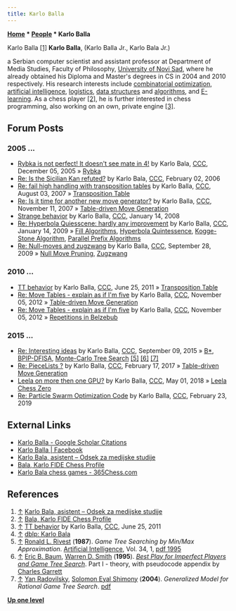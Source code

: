 ```yaml
---
title: Karlo Balla
---
```

**[Home](Home "Home") \* [People](People "People") \* Karlo Balla**



 [](http://odsek.medijskestudije.org/arhiva/karlo-bala-mast-strucni-saradnik.html) Karlo Balla <a id="cite-note-1" href="#cite-ref-1">[1]</a> 
**Karlo Balla**, (Karlo Balla Jr., Karlo Bala Jr.)  

a Serbian computer scientist and assistant professor at Department of Media Studies, Faculty of Philosophy, [University of Novi Sad](https://en.wikipedia.org/wiki/University_of_Novi_Sad), where he already obtained his Diploma and Master's degrees in CS in 2004 and 2010 respectively.
His research interests include [combinatorial optimization](https://en.wikipedia.org/wiki/Combinatorial_optimization), [artificial intelligence](Artificial_Intelligence "Artificial Intelligence"), [logistics](https://en.wikipedia.org/wiki/Logistics), [data structures](Data "Data") and [algorithms](Algorithms "Algorithms"), and [E-learning](https://en.wikipedia.org/wiki/Educational_technology).
As a chess player <a id="cite-note-2" href="#cite-ref-2">[2]</a>, he is further interested in chess programming, also working on an own, private engine <a id="cite-note-3" href="#cite-ref-3">[3]</a>. 



## Forum Posts


### 2005 ...


* [Rybka is not perfect! It doesn't see mate in 4!](https://www.stmintz.com/ccc/index.php?id=467092) by Karlo Bala, [CCC](CCC "CCC"), December 05, 2005 » [Rybka](Rybka "Rybka")
* [Re: Is the Sicilian Kan refuted?](https://www.stmintz.com/ccc/index.php?id=484092) by Karlo Bala, [CCC](CCC "CCC"), February 02, 2006
* [Re: fail high handling with transposition tables](http://www.talkchess.com/forum/viewtopic.php?start=0&t=15505&start=10) by Karlo Balla, [CCC](CCC "CCC"), August 03, 2007 » [Transposition Table](Transposition_Table "Transposition Table")
* [Re: Is it time for another new move generator?](http://www.talkchess.com/forum/viewtopic.php?t=17790&start=4) by Karlo Balla, [CCC](CCC "CCC"), November 11, 2007 » [Table-driven Move Generation](Table-driven_Move_Generation "Table-driven Move Generation")
* [Strange behavior](http://www.talkchess.com/forum/viewtopic.php?t=18930) by Karlo Balla, [CCC](CCC "CCC"), January 14, 2008
* [Re: Hyperbola Quiesscene: hardly any improvement](http://www.talkchess.com/forum/viewtopic.php?start=0&t=25979&start=10) by Karlo Balla, [CCC](CCC "CCC"), January 14, 2009 » [Fill Algorithms](Fill_Algorithms "Fill Algorithms"), [Hyperbola Quintessence](Hyperbola_Quintessence "Hyperbola Quintessence"), [Kogge-Stone Algorithm](Kogge-Stone_Algorithm "Kogge-Stone Algorithm"), [Parallel Prefix Algorithms](Parallel_Prefix_Algorithms "Parallel Prefix Algorithms")
* [Re: Null-moves and zugzwang](http://www.talkchess.com/forum/viewtopic.php?t=29873&start=25) by Karlo Balla, [CCC](CCC "CCC"), September 28, 2009 » [Null Move Pruning](Null_Move_Pruning "Null Move Pruning"), [Zugzwang](Zugzwang "Zugzwang")


### 2010 ...


* [TT behavior](http://www.talkchess.com/forum/viewtopic.php?t=39481) by Karlo Balla, [CCC](CCC "CCC"), June 25, 2011 » [Transposition Table](Transposition_Table "Transposition Table")
* [Re: Move Tables - explain as if I'm five](http://www.talkchess.com/forum/viewtopic.php?topic_view=threads&p=490652&t=45846) by Karlo Balla, [CCC](CCC "CCC"), November 05, 2012 » [Table-driven Move Generation](Table-driven_Move_Generation "Table-driven Move Generation")
* [Re: Move Tables - explain as if I'm five](http://www.talkchess.com/forum/viewtopic.php?topic_view=threads&p=490672&t=45846) by Karlo Balla, [CCC](CCC "CCC"), November 05, 2012 » [Repetitions in Belzebub](Belzebub#Repetitions "Belzebub")


### 2015 ...


* [Re: Interesting ideas](http://www.talkchess.com/forum/viewtopic.php?t=57560&start=14) by Karlo Balla, [CCC](CCC "CCC"), September 09, 2015 » [B\*](B* "B*"), [BPIP-DFISA](index.php?title=BPIP-DFISA&action=edit&redlink=1 "BPIP-DFISA (page does not exist)"), [Monte-Carlo Tree Search](Monte-Carlo_Tree_Search "Monte-Carlo Tree Search") <a id="cite-note-5" href="#cite-ref-5">[5]</a> <a id="cite-note-6" href="#cite-ref-6">[6]</a> <a id="cite-note-7" href="#cite-ref-7">[7]</a>
* [Re: PieceLists ?](http://www.talkchess.com/forum/viewtopic.php?t=63126&start=40) by Karlo Balla, [CCC](CCC "CCC"), February 17, 2017 » [Table-driven Move Generation](Table-driven_Move_Generation "Table-driven Move Generation")
* [Leela on more then one GPU?](http://www.talkchess.com/forum3/viewtopic.php?f=2&t=67300) by Karlo Balla, [CCC](CCC "CCC"), May 01, 2018 » [Leela Chess Zero](Leela_Chess_Zero "Leela Chess Zero")
* [Re: Particle Swarm Optimization Code](http://www.talkchess.com/forum3/viewtopic.php?f=7&t=69035&start=8) by Karlo Balla, [CCC](CCC "CCC"), February 23, 2019


## External Links


* [Karlo Balla - Google Scholar Citations](https://scholar.google.com/citations?user=SU3x7g4AAAAJ&hl=en)
* [Karlo Balla | Facebook](https://www.facebook.com/karlo.bala)
* [Karlo Bala, asistent – Odsek za medijske studije](http://odsek.medijskestudije.org/arhiva/karlo-bala-mast-strucni-saradnik.html)
* [Bala, Karlo FIDE Chess Profile](http://ratings.fide.com/card.phtml?event=924890)
* [Karlo Bala chess games - 365Chess.com](https://www.365chess.com/players/Karlo_Bala)


## References


1. <a id="cite-ref-1" href="#cite-note-1">↑</a> [Karlo Bala, asistent – Odsek za medijske studije](http://odsek.medijskestudije.org/arhiva/karlo-bala-mast-strucni-saradnik.html)
2. <a id="cite-ref-2" href="#cite-note-2">↑</a> [Bala, Karlo FIDE Chess Profile](http://ratings.fide.com/card.phtml?event=924890)
3. <a id="cite-ref-3" href="#cite-note-3">↑</a> [TT behavior](http://www.talkchess.com/forum/viewtopic.php?t=39481) by Karlo Balla, [CCC](CCC "CCC"), June 25, 2011
4. <a id="cite-ref-4" href="#cite-note-4">↑</a> [dblp: Karlo Bala](https://dblp1.uni-trier.de/pers/hd/b/Bala:Karlo)
5. <a id="cite-ref-5" href="#cite-note-5">↑</a> [Ronald L. Rivest](Ronald_L._Rivest "Ronald L. Rivest") (**1987**). *Game Tree Searching by Min/Max Approximation*. [Artificial Intelligence](https://en.wikipedia.org/wiki/Artificial_Intelligence_(journal)), Vol. 34, 1, [pdf 1995](http://people.csail.mit.edu/rivest/Rivest-GameTreeSearchingByMinMaxApproximation.pdf)
6. <a id="cite-ref-6" href="#cite-note-6">↑</a> [Eric B. Baum](Eric_B._Baum "Eric B. Baum"), [Warren D. Smith](Warren_D._Smith "Warren D. Smith") (**1995**). *[Best Play for Imperfect Players and Game Tree Search](https://www.semanticscholar.org/paper/Best-Play-for-Imperfect-Players-and-Game-Tree-part-Baum-Warren/5838432c92c8905c7066962400c55ddc8803f11a)*. Part I - theory, with pseudocode appendix by [Charles Garrett](index.php?title=Charles_Garrett&action=edit&redlink=1 "Charles Garrett (page does not exist)")
7. <a id="cite-ref-7" href="#cite-note-7">↑</a> [Yan Radovilsky](Yan_Radovilsky "Yan Radovilsky"), [Solomon Eyal Shimony](Solomon_Eyal_Shimony "Solomon Eyal Shimony") (**2004**). *Generalized Model for Rational Game Tree Search*. [pdf](https://www.cs.bgu.ac.il/~yanr/Publications/smc04.pdf)

**[Up one level](People "People")**







 
